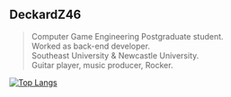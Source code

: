 ## DeckardZ46
> Computer Game Engineering Postgraduate student.   
> Worked as back-end developer.   
> Southeast University & Newcastle University.  
> Guitar player, music producer, Rocker.

[![Top Langs](https://github-readme-stats.vercel.app/api/top-langs/?username=DeckardZ46&layout=compact)](https://github.com/anuraghazra/github-readme-stats)
